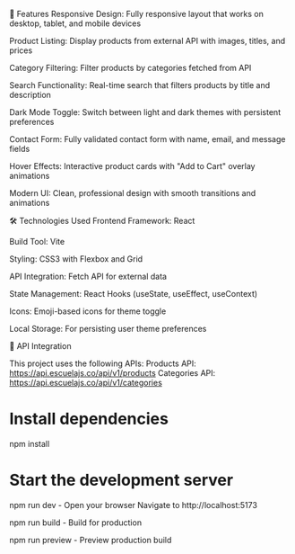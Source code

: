 🌟 Features
Responsive Design: Fully responsive layout that works on desktop, tablet, and mobile devices

Product Listing: Display products from external API with images, titles, and prices

Category Filtering: Filter products by categories fetched from API

Search Functionality: Real-time search that filters products by title and description

Dark Mode Toggle: Switch between light and dark themes with persistent preferences

Contact Form: Fully validated contact form with name, email, and message fields

Hover Effects: Interactive product cards with "Add to Cart" overlay animations

Modern UI: Clean, professional design with smooth transitions and animations

🛠️ Technologies Used
Frontend Framework: React

Build Tool: Vite

Styling: CSS3 with Flexbox and Grid

API Integration: Fetch API for external data

State Management: React Hooks (useState, useEffect, useContext)

Icons: Emoji-based icons for theme toggle

Local Storage: For persisting user theme preferences


🔌 API Integration

This project uses the following APIs:
Products API: https://api.escuelajs.co/api/v1/products
Categories API: https://api.escuelajs.co/api/v1/categories

# Install dependencies

npm install

# Start the development server

npm run dev  - Open your browser
Navigate to http://localhost:5173

npm run build - Build for production

npm run preview - Preview production build

